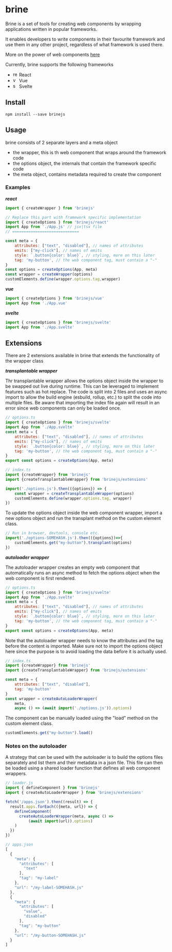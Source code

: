 # brine
Brine is a set of tools for creating web components by wrapping applications written in popular frameworks.

It enables developers to write components in their favourite framework and use them in any other project, regardless of what framework is used there. 

More on the power of web components [here](https://www.webcomponents.org/introduction)

Currently, brine supports the following frameworks
- <img src="https://static.cdnlogo.com/logos/r/63/react.svg" alt="react" width="15"/> React
- <img src="https://static.cdnlogo.com/logos/v/69/vue.svg" alt="vue" width="15"/> Vue
- <img src="https://static.cdnlogo.com/logos/s/6/svelte.svg" alt="svelte" width="15"/> Svelte

## Install
```
npm install --save brinejs
```

## Usage 
brine consists of 2 separate layers and a meta object
- the wrapper, this is th web component that wraps around the framework code
- the options object, the internals that contain the framework specific code
- the meta object, contains metadata required to create thw component

### Examples
***react***
```javascript
import { createWrapper } from 'brinejs'

// Replace this part with framework specific implementation
import { createOptions } from 'brinejs/react'
import App from './App.js' // jsx|tsx file
// =============================

const meta = {
    attributes: ["text", "disabled"], // names of attributes
    emits: ["my-click"], // names of emits 
    style: `.button{color: blue}`, // styling, more on this later
    tag: 'my-button', // the web component tag, must contain a "-"
}
const options = createOptions(App, meta)
const wrapper = createWrapper(options)
customElements.define(wrapper.options.tag,wrapper)
```

***vue***
```javascript
import { createOptions } from 'brinejs/vue'
import App from './App.vue'
```
***svelte***
```javascript
import { createOptions } from 'brinejs/svelte'
import App from './App.svelte'
```

## Extensions
There are 2 extensions available in brine that extends 
the functionality of the wrapper class

***transplantable wrapper***

Thr transplantable wrapper allows the options object inside the 
wrapper to be swapped out live during runtime. This can be leveraged to 
implement features such as hot replace. The code is split into 2 files
and uses an async import to allow the build engine (esbuild, rollup, etc.)
to split the code into multiple files. Be aware that importing the index
file again will result in an error since web components can only be loaded 
once. 
```javascript
// options.ts
import { createOptions } from 'brinejs/svelte'
import App from './App.svelte'
const meta = {
    attributes: ["text", "disabled"], // names of attributes
    emits: ["my-click"], // names of emits 
    style: `.button{color: blue}`, // styling, more on this later
    tag: 'my-button', // the web component tag, must contain a "-"
}
export const options = createOptions(App, meta)
```
```javascript
// index.ts
import {createWrapper} from 'brinejs'
import {createTransplantableWrapper} from 'brinejs/extensions'

import('./options.js').then(({options}) => {
    const wrapper = createTransplantableWrapper(options)
    customElements.define(wrapper.options.tag, wrapper)
})
```

To update the options object inside the web component wrapper, 
import a new options object and run the transplant method on the 
custom element class. 

```javascript
// Run in browser, devtools, console etc. 
import('./options-SOMEHASH.js').then(({options})=>{
    customElements.get("my-button").transplant(options)
})
```

***autoloader wrapper***

The autoloader wrapper creates an empty web component that 
automatically runs an async method to fetch the options object 
when the web component is first rendered. 
```javascript
// options.ts
import { createOptions } from 'brinejs/svelte'
import App from './App.svelte'
const meta = {
    attributes: ["text", "disabled"], // names of attributes
    emits: ["my-click"], // names of emits 
    style: `.button{color: blue}`, // styling, more on this later
    tag: 'my-button', // the web component tag, must contain a "-"
}
export const options = createOptions(App, meta)
```
Note that the autoloader wrapper needs to know the attributes and the tag 
before the content is imported. Make sure not to import the options 
object here since the purpose is to avoid loading the data before it is 
actually used.
```javascript
// index.ts
import {createWrapper} from 'brinejs'
import {createTransplantableWrapper} from 'brinejs/extensions'

const meta = {
    attributes: ["text", "disabled"],
    tag: 'my-button'
}
const wrapper = createAutoLoaderWrapper(
    meta, 
    async () => (await import('./options.js')).options)
```

The component can be manually loaded using the "load" method on 
the custom element class.
```javascript
customElements.get("my-button").load()
```

### Notes on the autoloader
A strategy that can be used with the autoloader is to build the options 
files separately and list them and their metadata in a json file. This file
can then be loaded using a shared loader function that defines all
web component wrappers.

```javascript
// loader.js
import { defineComponent } from 'brinejs'
import { createAutoLoaderWrapper } from 'brinejs/extensions'

fetch('/apps.json').then((result) => {
  result.apps.forEach(({meta, url}) => {
    defineComponent(
      createAutoLoaderWrapper(meta, async () =>
          (await import(url)).options)
    )
  })
})
```
```javascript
// apps.json
[
  {
    "meta": {
      "attributes": [
        "text"
      ],
      "tag": "my-label"
    },
    "url": "/my-label-SOMEHASH.js"
  },
  {
    "meta": {
      "attributes": [
        "value",
        "disabled"
      ],
      "tag": "my-button"
    },
    "url": "/my-button-SOMEHASH.js"
  }
]
```